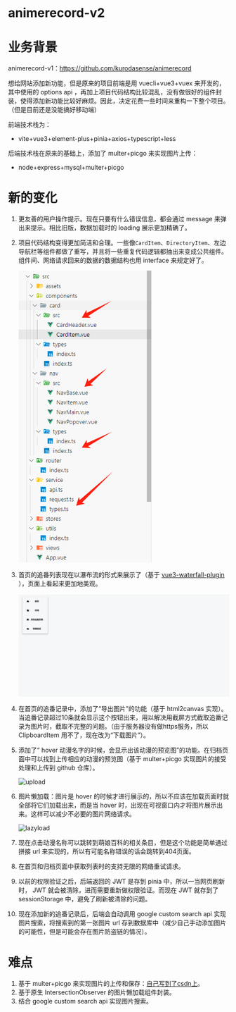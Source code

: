 # animerecord-v2

# 业务背景

animerecord-v1：https://github.com/kurodasense/animerecord

想给网站添加新功能，但是原来的项目前端是用 vuecli+vue3+vuex 来开发的，其中使用的 options api ，再加上项目代码结构比较混乱，没有做很好的组件封装，使得添加新功能比较好麻烦。因此，决定花费一些时间来重构一下整个项目。（但是目前还是没能搞好移动端）

前端技术栈为：

- vite+vue3+element-plus+pinia+axios+typescript+less

后端技术栈在原来的基础上，添加了 multer+picgo 来实现图片上传：

- node+express+mysql+multer+picgo

# 新的变化

1. 更友善的用户操作提示。现在只要有什么错误信息，都会通过 message 来弹出来提示。相比旧版，数据加载时的 loading 展示更加精确了。

2. 项目代码结构变得更加简洁和合理。一些像`CardItem`、`DirectoryItem`、左边导航栏等组件都做了重写，并且将一些重复代码逻辑都抽出来变成公共组件。组件间、网络请求回来的数据的数据结构也用 interface 来规定好了。

   ![image-20241025201451787](https://raw.githubusercontent.com/kurodasense/cloudimg/master/img/image-20241025201451787.png)

3. 首页的追番列表现在以瀑布流的形式来展示了（基于 [vue3-waterfall-plugin](https://github.com/heikaimu/vue3-waterfall-plugin) ），页面上看起来更加地美观。

   ![waterfall](https://raw.githubusercontent.com/kurodasense/cloudimg/master/img/waterfall.gif)

4. 在首页的追番记录中，添加了“导出图片”的功能（基于 html2canvas 实现）。当追番记录超过10条就会显示这个按钮出来，用以解决用截屏方式截取追番记录为图片时，截取不完整的问题。（由于服务器没有做https服务，所以 ClipboardItem 用不了，现在改为“下载图片”）。

5. 添加了“ hover 动漫名字的时候，会显示出该动漫的预览图”的功能。在归档页面中可以找到上传相应的动漫的预览图（基于 multer+picgo 实现图片的接受处理和上传到 github 仓库）。

   ![upload](https://raw.githubusercontent.com/kurodasense/cloudimg/master/img/upload.gif)

6. 图片懒加载：图片是 hover 的时候才进行展示的，所以不应该在加载页面时就全部将它们加载出来，而是当 hover 时，出现在可视窗口内才将图片展示出来。这样可以减少不必要的图片网络请求。

   ![lazyload](https://raw.githubusercontent.com/kurodasense/cloudimg/master/img/lazyload.gif)

7. 现在点击动漫名称可以跳转到萌娘百科的相关条目，但是这个功能是简单通过拼接 url 来实现的，所以有可能名称错误的话会跳转到404页面。

8. 在首页和归档页面中获取列表时的支持无限的网络重试请求。

9. 以前的权限验证之后，后端返回的 JWT 是存到 pinia 中，所以一当网页刷新时， JWT 就会被清除，进而需要重新做权限验证。而现在 JWT 就存到了 sessionStorage 中，避免了刷新被清除的问题。

10. 现在添加新的追番记录后，后端会自动调用 google custom search api 实现图片搜索，将搜索到的第一张图片 url 存到数据库中（减少自己手动添加图片的可能性，但是可能会存在图片防盗链的情况）。

# 难点

1. 基于 multer+picgo 来实现图片的上传和保存：[自己写到了csdn上](https://blog.csdn.net/kurodasense/article/details/143231374?spm=1001.2014.3001.5502)。
1. 基于原生 IntersectionObserver 的图片懒加载组件封装。
1. 结合 google custom search api 实现图片搜索。
